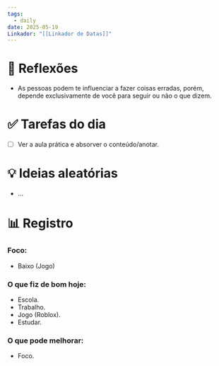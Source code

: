 ```yaml
---
tags:
  - daily
date: 2025-05-19
Linkador: "[[Linkador de Datas]]"
---
```


# 🧠 Reflexões
- As pessoas podem te influenciar a fazer coisas erradas, porém, depende exclusivamente de você para seguir ou não o que dizem.

# ✅ Tarefas do dia
- [ ] Ver a aula prática e absorver o conteúdo/anotar.

# 💡 Ideias aleatórias
- ...

# 📊 Registro

### Foco: 
- Baixo (Jogo)

### O que fiz de bom hoje:
- Escola.
- Trabalho.
- Jogo (Roblox).
- Estudar.

### O que pode melhorar:
- Foco.